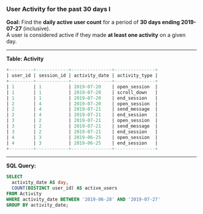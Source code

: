 ### User Activity for the past 30 days I

**Goal:** Find the **daily active user count** for a period of **30 days ending 2019-07-27** (inclusive).  
A user is considered active if they made **at least one activity** on a given day.

---

**Table: Activity**

```sql
+---------+------------+---------------+---------------+
| user_id | session_id | activity_date | activity_type |
+---------+------------+---------------+---------------+
| 1       | 1          | 2019-07-20    | open_session  |
| 1       | 1          | 2019-07-20    | scroll_down   |
| 1       | 1          | 2019-07-20    | end_session   |
| 2       | 4          | 2019-07-20    | open_session  |
| 2       | 4          | 2019-07-21    | send_message  |
| 2       | 4          | 2019-07-21    | end_session   |
| 3       | 2          | 2019-07-21    | open_session  |
| 3       | 2          | 2019-07-21    | send_message  |
| 3       | 2          | 2019-07-21    | end_session   |
| 4       | 3          | 2019-06-25    | open_session  |
| 4       | 3          | 2019-06-25    | end_session   |
+---------+------------+---------------+---------------+
```

---

**SQL Query:**

```sql
SELECT 
  activity_date AS day, 
  COUNT(DISTINCT user_id) AS active_users 
FROM Activity 
WHERE activity_date BETWEEN '2019-06-28' AND '2019-07-27'
GROUP BY activity_date;
```
